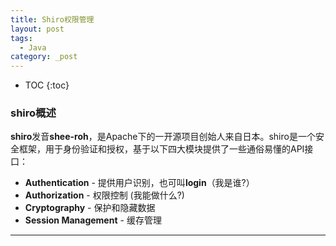 ```yaml
---
title: Shiro权限管理
layout: post
tags:
  - Java
category: _post
---
```


* TOC
{:toc}

### shiro概述
>
**shiro**发音**shee-roh**，是Apache下的一开源项目创始人来自日本。shiro是一个安全框架，用于身份验证和授权，基于以下四大模块提供了一些通俗易懂的API接口：
>>
- **Authentication** - 提供用户识别，也可叫**login**（我是谁?）
- **Authorization** - 权限控制 (我能做什么?)
- **Cryptography** - 保护和隐藏数据
- **Session Management** - 缓存管理
------------

